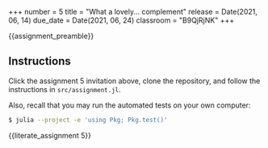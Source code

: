 +++
number = 5
title = "What a lovely... complement"
release = Date(2021, 06, 14)
due_date = Date(2021, 06, 24)
classroom = "B9QjRjNK"
+++

{{assignment_preamble}}

## Instructions

Click the assignment 5 invitation above,
clone the repository, and follow the instructions
in `src/assignment.jl`.

Also, recall that you may run the automated tests on your own computer:

```sh
$ julia --project -e 'using Pkg; Pkg.test()'
```

{{literate_assignment 5}}
